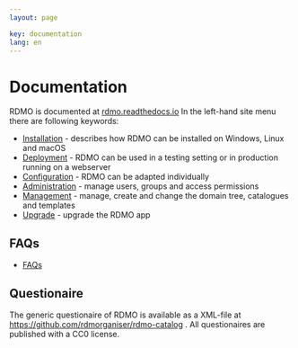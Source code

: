 ```yaml
---
layout: page

key: documentation
lang: en
---
```

Documentation
=============

RDMO is documented at [rdmo.readthedocs.io](http://rdmo.readthedocs.io/de/latest) In the left-hand site menu there are following keywords:

* [Installation](http://rdmo.readthedocs.io/en/latest/installation/index.html) - describes how RDMO can be installed on Windows, Linux and macOS
* [Deployment](http://rdmo.readthedocs.io/en/latest/deployment/index.html) - RDMO can be used in a testing setting or in production running on a webserver
* [Configuration](http://rdmo.readthedocs.io/en/latest/configuration/index.html) - RDMO can be adapted individually
* [Administration](http://rdmo.readthedocs.io/en/latest/administration/index.html) - manage users, groups and access permissions
* [Management](http://rdmo.readthedocs.io/en/latest/management/index.html) - manage, create and change the domain tree, catalogues and templates
* [Upgrade](http://rdmo.readthedocs.io/en/latest/upgrade/index.html) - upgrade the RDMO app

FAQs
----

* [FAQs](http://www.forschungsdaten.org/index.php/FAQs)

Questionaire
------------

The generic questionaire of RDMO is available as a XML-file at https://github.com/rdmorganiser/rdmo-catalog . All questionaires are published with a CC0 license.

